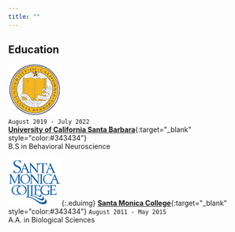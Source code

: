 ```yaml
---
title: ""
---
```


## Education

![](/images/UCSB_logo.png)
<br>`August 2019 - July 2022`
<br/>[__University of California Santa Barbara__](https://www.ucsb.edu/){:target="_blank" style="color:#343434"}
<br/>B.S in Behavioral Neuroscience

![](/images/SMC_logo.png){:.eduimg}
[__Santa Monica College__](https://www.smc.edu/){:target="_blank" style="color:#343434"}
`August 2011 - May 2015`
<br/> A.A. in Biological Sciences
